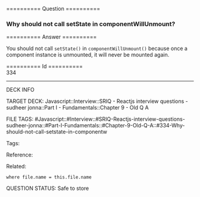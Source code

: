 ========== Question ==========  

### Why should not call setState in componentWillUnmount?  

========== Answer ==========  

You should not call `setState()` in `componentWillUnmount()` because once a
component instance is unmounted, it will never be mounted again.

========== Id ==========  
334

---

DECK INFO

TARGET DECK: Javascript::Interview::SRIQ - Reactjs interview questions - sudheer jonna::Part I - Fundamentals::Chapter 9 - Old Q A

FILE TAGS: #Javascript::#Interview::#SRIQ-Reactjs-interview-questions-sudheer-jonna::#Part-I-Fundamentals::#Chapter-9-Old-Q-A::#334-Why-should-not-call-setstate-in-componentw

Tags:

Reference:

Related:

```dataview
where file.name = this.file.name
```
QUESTION STATUS: Safe to store
